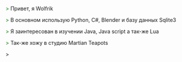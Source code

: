 <span style="color:green"> > </span> Привет, я Wolfrik

<span style="color:green"> > </span> В основном использую Python, C#, Blender и базу данных Sqlite3

<span style="color:green"> > </span> Я заинтересован в изучении Java, Java script а так-же Lua

<span style="color:green"> > </span> Так-же хожу в студию Martian Teapots

<span clss="blink"> > </span>
